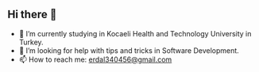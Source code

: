 ## Hi there 👋
- 🌱 I’m currently studying in Kocaeli Health and Technology University in Turkey.
- 🤔 I’m looking for help with tips and tricks in Software Development.
- 📫 How to reach me: erdal340456@gmail.com
